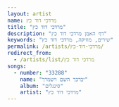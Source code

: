 ```yaml
---
layout: artist
name: מרדכי דוד כץ
title: "מרדכי דוד כץ"
description: "דף האמן מרדכי דוד כץ"
keywords: "שירים, מוזיקה, מרדכי דוד כץ"
permalink: /artists/מרדכי-דוד-כץ/
redirect_from:
  - /artists/list/מרדכי דוד כץ
songs:
  - number: "33288"
    name: "יברכך השם וישמרך"
    album: "סינגלים"
    artist: "מרדכי דוד כץ"
---
```


